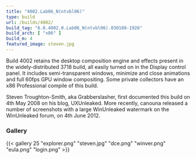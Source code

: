 ```yaml
---
title: "4002.Lab06_N(ntvbl06)"
type: build
url: /builds/4002/
build_tag: "6.0.4002.0.Lab06_N(ntvbl06).030108-1926"
build_arch: [ "x86" ]
build_m: 4
featured_image: steven.jpg
---
```


Build 4002 retains the desktop composition engine and effects present in the widely-distributed 3718 build, all easily turned on in the Display control panel. It includes semi-transparent windows, minimize and close animations and full 60fps GPU window compositing. Some private collectors have an x86 Professional compile of this build.

Steven Troughton-Smith, aka Grabberslasher, first documented this build on 4th May 2008 on his blog, UXUnleaked. More recently, canouna released a number of screenshots with a large WinUnleaked watermark on the WinUnleaked forum, on 4th June 2012.

### Gallery

{{< gallery 25 "explorer.png" "steven.jpg" "dce.png" "winver.png" "eula.png" "login.png" >}}
